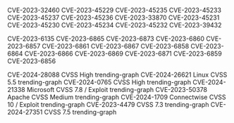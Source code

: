 	
CVE-2023-32460 CVE-2023-45229 CVE-2023-45235 CVE-2023-45233 CVE-2023-45237 CVE-2023-45236 CVE-2023-33870 CVE-2023-45231 CVE-2023-45230 CVE-2023-45234 CVE-2023-45232 CVE-2023-39432 

CVE-2023-6135
CVE-2023-6865
CVE-2023-6873
CVE-2023-6860
CVE-2023-6857
CVE-2023-6861
CVE-2023-6867
CVE-2023-6858
CVE-2023-6864
CVE-2023-6866
CVE-2023-6869
CVE-2023-6871
CVE-2023-6859
CVE-2023-6856

CVE-2024-28088
CVSS High
trending-graph
CVE-2024-26621
Linux
CVSS 5.5
trending-graph
CVE-2024-0765
CVSS High
trending-graph
CVE-2024-21338
Microsoft
CVSS 7.8 / Exploit
trending-graph
CVE-2023-50378
Apache
CVSS Medium
trending-graph
CVE-2024-1709
Connectwise
CVSS 10 / Exploit
trending-graph
CVE-2023-4479
CVSS 7.3
trending-graph
CVE-2024-27351
CVSS 7.5
trending-graph
